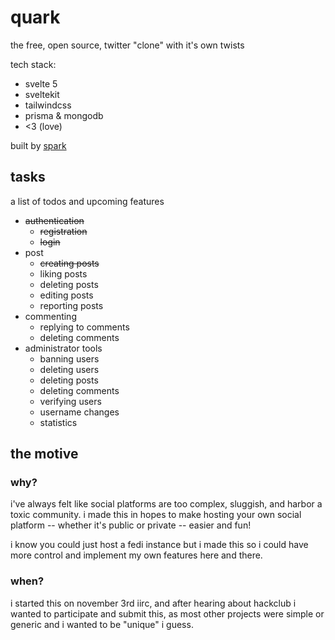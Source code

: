 # quark

the free, open source, twitter "clone" with it's own twists

tech stack:

- svelte 5
- sveltekit
- tailwindcss
- prisma & mongodb
- <3 (love)

built by [spark](https://github.com/LolzTheDev)

## tasks

a list of todos and upcoming features

- ~~authentication~~
  - ~~registration~~
  - ~~login~~
- post
  - ~~creating posts~~
  - liking posts
  - deleting posts
  - editing posts
  - reporting posts
- commenting
  - replying to comments
  - deleting comments
- administrator tools
  - banning users
  - deleting users
  - deleting posts
  - deleting comments
  - verifying users
  - username changes
  - statistics

## the motive

### why?

i've always felt like social platforms are too complex, sluggish, and harbor a toxic community. i made this in hopes to make hosting your own social platform -- whether it's public or private -- easier and fun!

i know you could just host a fedi instance but i made this so i could have more control and implement my own features here and there.

### when?

i started this on november 3rd iirc, and after hearing about hackclub i wanted to participate and submit this, as most other projects were simple or generic and i wanted to be "unique" i guess.
